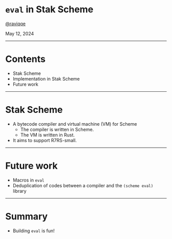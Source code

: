 # `eval` in Stak Scheme

[@raviqqe](https://github.com/raviqqe)

May 12, 2024

---

# Contents

- Stak Scheme
- Implementation in Stak Scheme
- Future work

---

# Stak Scheme

- A bytecode compiler and virtual machine (VM) for Scheme
  - The compiler is written in Scheme.
  - The VM is written in Rust.
- It aims to support R7RS-small.

---

# Future work

- Macros in `eval`
- Deduplication of codes between a compiler and the `(scheme eval)` library

---

# Summary

- Building `eval` is fun!
